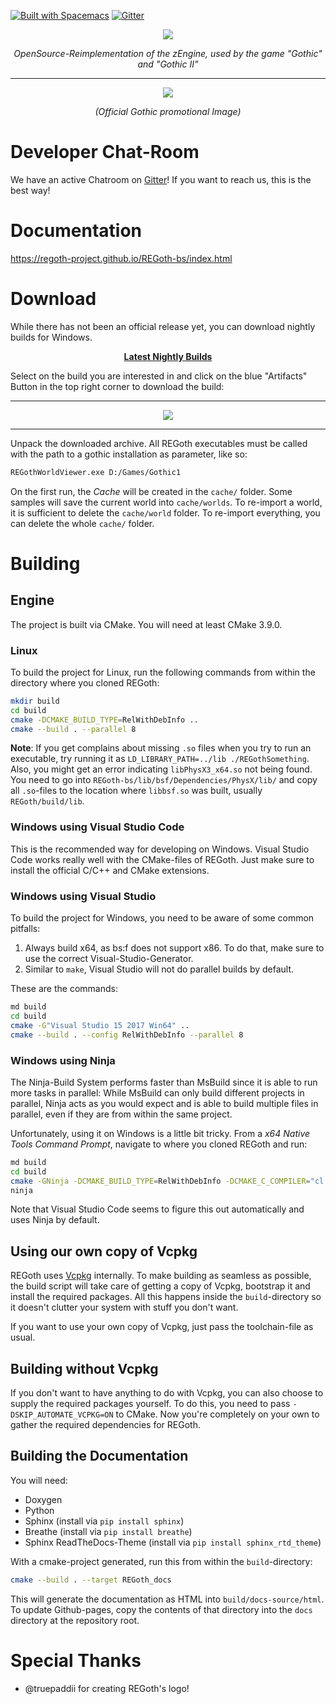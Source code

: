 [![Built with Spacemacs](https://cdn.rawgit.com/syl20bnr/spacemacs/442d025779da2f62fc86c2082703697714db6514/assets/spacemacs-badge.svg)](http://spacemacs.org)
[![Gitter](https://badges.gitter.im/Join%20Chat.svg)](https://gitter.im/REGoth/Lobby)


<p align="center">
  <img src="https://user-images.githubusercontent.com/11406580/58186975-2cdbb880-7cb6-11e9-9a6d-b38326bc3edb.png" />
  <p align="center"><em>OpenSource-Reimplementation of the zEngine, used by the game "Gothic" and "Gothic II"</em></p>
</p>

---

<p align="center">
  <img src="https://www.mobygames.com/images/promo/l/30647-gothic-screenshot.jpg" />
  <p align="center"><em>(Official Gothic promotional Image)</em></p>
</p>



# Developer Chat-Room

We have an active Chatroom on [Gitter](https://gitter.im/REGoth/Lobby)! If you want to reach us, this is the best way!

# Documentation

https://regoth-project.github.io/REGoth-bs/index.html

# Download

While there has not been an official release yet, you can download nightly builds for Windows.

<p align="center">
  <b>
    <a href="https://dev.azure.com/ataulien/REGoth/_build?definitionId=1&view=buildsHistory">Latest Nightly Builds</a>
  </b>
</p>

Select on the build you are interested in and click on the blue "Artifacts" Button in the top right corner to download the build: 

---------------------------
<p align="center">
  <a href="https://dev.azure.com/ataulien/REGoth/_build?definitionId=1&view=buildsHistory">
    <img src="https://user-images.githubusercontent.com/11406580/60770103-c7ae1c00-a0d7-11e9-98a9-d401cb3c88d4.png" />
  </a>
</p>

---------------------------

Unpack the downloaded archive. All REGoth executables must be called with the path to a gothic installation as parameter, like so:

```sh
REGothWorldViewer.exe D:/Games/Gothic1
```

On the first run, the *Cache* will be created in the `cache/` folder. Some samples will save the current world into `cache/worlds`. To re-import a world, it is sufficient to delete the `cache/world` folder. To re-import everything, you can delete the whole `cache/` folder.

# Building

## Engine

The project is built via CMake. You will need at least CMake 3.9.0.

### Linux

To build the project for Linux, 
run the following commands from within the directory where you cloned REGoth:

```sh
mkdir build
cd build
cmake -DCMAKE_BUILD_TYPE=RelWithDebInfo ..
cmake --build . --parallel 8
```

**Note**: If you get complains about missing `.so` files when you try to run an executable,
try running it as `LD_LIBRARY_PATH=../lib ./REGothSomething`. Also, you might get an error indicating `libPhysX3_x64.so` not being found. You need to go into `REGoth-bs/lib/bsf/Dependencies/PhysX/lib/` and copy all `.so`-files to the location where `libbsf.so` was built, usually `REGoth/build/lib`.

### Windows using Visual Studio Code

This is the recommended way for developing on Windows. Visual Studio Code works
really well with the CMake-files of REGoth. Just make sure to install the
official C/C++ and CMake extensions.

### Windows using Visual Studio

To build the project for Windows, you need to be aware of some common pitfalls:

 1. Always build x64, as bs:f does not support x86. To do that, make sure to use
    the correct Visual-Studio-Generator.
 2. Similar to `make`, Visual Studio will not do parallel builds by default.

These are the commands:

```sh
md build
cd build
cmake -G"Visual Studio 15 2017 Win64" ..
cmake --build . --config RelWithDebInfo --parallel 8
```

### Windows using Ninja

The Ninja-Build System performs faster than MsBuild since it is able to run more tasks in parallel: While MsBuild can only build different projects in parallel, Ninja acts as you would expect and is able to build multiple files in parallel, even if they are from within the same project.

Unfortunately, using it on Windows is a little bit tricky. From a *x64 Native Tools Command Prompt*, navigate to where you cloned REGoth and run:

```sh
md build
cd build
cmake -GNinja -DCMAKE_BUILD_TYPE=RelWithDebInfo -DCMAKE_C_COMPILER="cl.exe" -DCMAKE_CXX_COMPILER="cl.exe" -DMSVC_TOOLSET_VERSION=140 ..
ninja
```

Note that Visual Studio Code seems to figure this out automatically and uses Ninja by default.

## Using our own copy of Vcpkg

REGoth uses [Vcpkg](https://github.com/microsoft/vcpkg) internally. To make building as seamless as possible, the build script will take care of getting a copy of Vcpkg, bootstrap it and install the required packages. All this happens inside the `build`-directory so it doesn't clutter your system with stuff you don't want.

If you want to use your own copy of Vcpkg, just pass the toolchain-file as usual.


## Building without Vcpkg

If you don't want to have anything to do with Vcpkg, you can also choose to supply the required packages yourself. To do this, you need to pass `-DSKIP_AUTOMATE_VCPKG=ON` to CMake. Now you're completely on your own to gather the required dependencies for REGoth.


## Building the Documentation

You will need:

 * Doxygen
 * Python
  * Sphinx (install via `pip install sphinx`)
  * Breathe (install via `pip install breathe`)
  * Sphinx ReadTheDocs-Theme (install via `pip install sphinx_rtd_theme`)

With a cmake-project generated, run this from within the `build`-directory:

```sh
cmake --build . --target REGoth_docs
```

This will generate the documentation as HTML into `build/docs-source/html`. 
To update Github-pages, copy the contents of that directory into the `docs` directory at the repository root.


# Special Thanks

 - @truepaddii for creating REGoth's logo!
